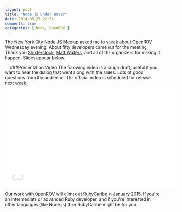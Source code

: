 ```yaml
---
layout: post
title: "Node.js Under Water"
date: 2014-09-25 22:54
comments: true
categories: [ Node, OpenROV ]
---
```

The [New York City Node JS Meetup](http://www.meetup.com/nodejs/events/206159562) asked me to speak about [OpenROV](http://rayhightower.com/blog/2014/06/16/citizen-science-with-openrov/) Wednesday evening. About fifty developers came out for the meeting. Thank you [Shutterstock](http://shutterstock.com), [Matt Walters](https://twitter.com/mateodelnorte), and all of the organizers for making it happen. Slides appear below.

<center><script async class="speakerdeck-embed" data-id="25d9158026930132408f62c99fab29cb" data-ratio="1.75" src="//speakerdeck.com/assets/embed.js"></script></center>
<!--more-->

&nbsp;
&nbsp;
###Presentation Video
The following video is a rough draft, useful if you want to hear the dialog that went along with the slides. Lots of good questions from the audience. The official video is scheduled for release next week.

<center><iframe width="560" height="315" src="//www.youtube.com/embed/rpvWg77EvrM?rel=0" frameborder="0" allowfullscreen></iframe></center>

Our work with OpenROV will climax at [RubyCaribe](http://rubycaribe.com) in January 2015. If you're an intermediate or advanced Ruby developer, and if you're interested in other languages (like Node.js) then RubyCaribe might be for you.

<center><script src="http://presentz.org/managedassets/js/embed.js" type="text/javascript" data-presentation-url="http://presentz.org/u/gh/RayHightower/nodejs_under_water_ms41g" data-presentation-title="Node.js Under Water - Ray Hightower"></script></center>



